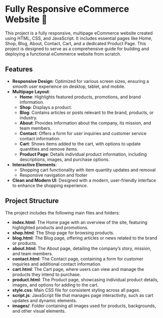 # Fully Responsive eCommerce Website 🛒

This project is a fully responsive, multipage eCommerce website created using HTML, CSS, and JavaScript. It includes essential pages like Home, Shop, Blog, About, Contact, Cart, and a dedicated Product Page. This project is designed to serve as a comprehensive guide for building and deploying a functional eCommerce website from scratch.

## Features
- **Responsive Design**: Optimized for various screen sizes, ensuring a smooth user experience on desktop, tablet, and mobile.
- **Multipage Layout**:
  - **Home**: Highlights featured products, promotions, and brand information.
  - **Shop**: Displays a product.
  - **Blog**: Contains articles or posts relevant to the brand, products, or industry.
  - **About**: Provides information about the company, its mission, and team members.
  - **Contact**: Offers a form for user inquiries and customer service contact information.
  - **Cart**: Shows items added to the cart, with options to update quantities and remove items.
  - **Product Page**: Details individual product information, including descriptions, images, and purchase options.
- **Interactive Elements**:
  - Shopping cart functionality with item quantity updates and removal
  - Responsive navigation and footer
- **Clean and Modern UI**: Designed with a modern, user-friendly interface to enhance the shopping experience.

## Project Structure
The project includes the following main files and folders:
- **index.html**: The Home page with an overview of the site, featuring highlighted products and promotions.
- **shop.html**: The Shop page for browsing products.
- **blog.html**: The Blog page, offering articles or news related to the brand or products.
- **about.html**: The About page, detailing the company’s story, mission, and team members.
- **contact.html**: The Contact page, containing a form for customer inquiries and additional contact information.
- **cart.html**: The Cart page, where users can view and manage the products they intend to purchase.
- **product.html**: The Product page, showcasing individual product details, images, and options for adding to the cart.
- **style.css**: Main CSS file for consistent styling across all pages.
- **script.js**: JavaScript file that manages page interactivity, such as cart updates and dynamic elements.
- **images/**: Folder containing all images used for products, backgrounds, and other visual elements.
